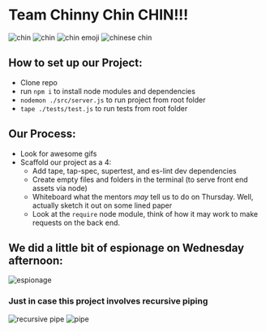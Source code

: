 # Team Chinny Chin CHIN!!!

![chin](https://media.giphy.com/media/xTiTnzR3oXDcFea0NO/giphy.gif)
![chin](https://media.giphy.com/media/a5viI92PAF89q/giphy.gif)
![chin emoji](https://media.giphy.com/media/8lQyyys3SGBoUUxrUp/giphy.gif)
![chinese chin](https://media0.giphy.com/media/KVb5pdqZsNaKs/giphy.gif)

## How to set up our Project:

- Clone repo
- run `npm i` to install node modules and dependencies
- `nodemon ./src/server.js` to run project from root folder
- `tape ./tests/test.js` to run tests from root folder

## Our Process:

- Look for awesome gifs
- Scaffold our project as a 4:
  - Add tape, tap-spec, supertest, and es-lint dev dependencies
  - Create empty files and folders in the terminal (to serve front end assets via node)
  - Whiteboard what the mentors _may_ tell us to do on Thursday. Well, actually sketch it out on some lined paper
  - Look at the `require` node module, think of how it may work to make requests on the back end.

## We did a little bit of espionage on Wednesday afternoon:

![espionage](https://media.giphy.com/media/ba5g4ID9g5cT6/giphy.gif)

### Just in case this project involves recursive piping

![recursive pipe](https://media.giphy.com/media/3o6fJbxcUKYMDM4uLC/giphy.gif)
![pipe](https://media.giphy.com/media/3orif3H5piwSgUOZj2/giphy.gif)
